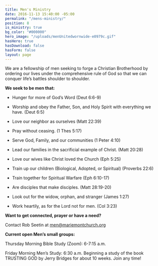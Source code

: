 ```yaml
---
title: Men's Ministry
date: 2016-11-13 15:40:00 -05:00
permalink: "/mens-ministry/"
position: 8
is_ministry: true
bg_color: "#000000"
hero_image: "/uploads/menUnitedwornwide-e0979c.gif"
hasHero: true
hasDownload: false
hasForm: false
layout: page
---
```


We are a fellowship of men seeking to forge a Christian Brotherhood by ordering our lives under the comprehensive rule of God so that we can conquer life’s battles shoulder to shoulder.

**We seek to be men that:**

- Hunger for more of God’s Word (Deut 6:6-9)

- Worship and obey the Father, Son, and Holy Spirit with everything we have. (Deut 6:5)

- Love our neighbor as ourselves (Matt 22:39)

- Pray without ceasing. (1 Thes 5:17)

- Serve God, Family, and our communities (1 Peter 4:10)

- Lead our families in the sacrificial example of Christ. (Matt 20:28)

- Love our wives like Christ loved the Church (Eph 5:25)

- Train up our children (Biological, Adopted, or Spiritual) (Proverbs 22:6)

- Train together for Spiritual Warfare (Eph 6:10-17)

- Are disciples that make disciples. (Matt 28:19-20)

- Look out for the widow, orphan, and stranger (James 1:27)

- Work heartily, as for the Lord not for men. (Col 3:23)

**Want to get connected, prayer or have a need?**

Contact Rob Seetin at [men@mariemontchurch.org](men@mariemontchurch.org)

**Current open Men’s small groups:**

Thursday Morning Bible Study (Zoom): 6-7:15 a.m. 

Friday Morning Men’s Study: 6:30 a.m. Beginning a study of the book TRUSTING GOD by Jerry Bridges for about 10 weeks.
Join any time!
